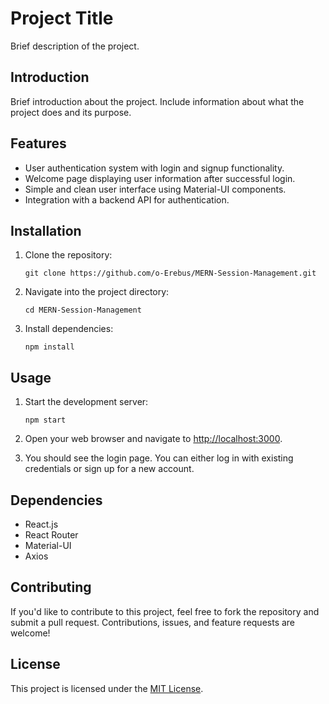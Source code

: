 # Project Title

Brief description of the project.

## Introduction

Brief introduction about the project. Include information about what the project does and its purpose.

## Features

- User authentication system with login and signup functionality.
- Welcome page displaying user information after successful login.
- Simple and clean user interface using Material-UI components.
- Integration with a backend API for authentication.

## Installation

1. Clone the repository:

    ```
    git clone https://github.com/o-Erebus/MERN-Session-Management.git
    ```

2. Navigate into the project directory:

    ```
    cd MERN-Session-Management
    ```

3. Install dependencies:

    ```
    npm install
    ```

## Usage

1. Start the development server:

    ```
    npm start
    ```

2. Open your web browser and navigate to [http://localhost:3000](http://localhost:3000).

3. You should see the login page. You can either log in with existing credentials or sign up for a new account.

## Dependencies

- React.js
- React Router
- Material-UI
- Axios

## Contributing

If you'd like to contribute to this project, feel free to fork the repository and submit a pull request. Contributions, issues, and feature requests are welcome!

## License

This project is licensed under the [MIT License](LICENSE).
